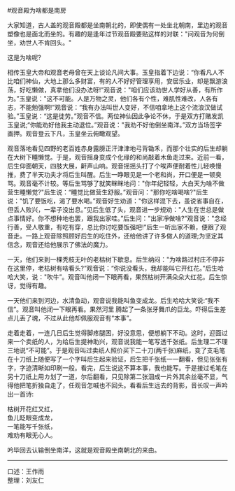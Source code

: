 #观音殿为啥都是南房

大家知道，古人盖的观音殿都是坐南朝北的，即使偶有一处坐北朝南，里边的观音塑像也是面北而坐的。有趣的是逢年过节观音殿要贴这样的对联："问观音为何倒坐，劝世人不肯回头。"

这是为啥呢?

相传玉皇大帝和观音老母曾在天上谈论凡间大事。玉皇指着下边说：“你看凡人不比咱们神仙，大地上那么多财富，有的人不好好管理享用，安居乐业，却是飘游浪荡，好吃懒做，真拿他们没办法呀!”观音说："咱们应该劝世人学好从善，有所作为。”玉皇说："这不可能。人是万物之灵，他们各有个性，难肌性难改，人各有志，不能勉强啊!”观音说：“我有办法叫世人变好，不信咱拿地上这个流浪汉做试验。”玉皇说：“这是徒劳。”观音不信。两位神仙因此争论不休，于是双方打赌发凯玉皇说;“你能劝好他我主动退位。”观音说："我劝不好他倒坐南洋。”双方当场签字画押。观音登云下凡，玉皇坐云俯瞰观望。

观音落地看见四野的老百姓赤身露膀正汗津津地弓背锄禾，而那个壮实的后生却躺在大树下睡懒觉。于是，观音摇身变成个化缘的和尚敲着木鱼走过来。近前一看，后生仰面朝天，四肢大展，鼾声山响。观音摇摇头打了个唉声便耐着性儿轻唤慢推，费了半天功夫才将后生叫醒。后生一睁眼见是一个老和尚，开口便是一顿臭骂。观音毫不计较。等后生骂够了就笑眯眯地问："你年纪轻轻，大白天为啥不做营生睡懒觉?"后生说：“睡觉比做营生舒服。”观音问："那你吃啥喝啥?"后生说："饥了要饭吃，渴了要水喝。”观音好生劝道："你这样混下去，虽说省事自在，但丢人败兴，一辈子没出息。”见后生低了头，观音进一步规劝："人生在世总是做点事情好。你不想种地也罢，跟我出家哇。”后生问："出家凈做啥?”观音说："念经行善，受人敬重，有吃有穿，总比你讨吃要饭强吧!”后生一听出家不赖，便跟了观音走。一路上观音除照顾好后生的吃住外，还给他讲了许多做人的道理;为坚定其信念，观音还给他展示了佛法的魔力。

一天，他们来到一棵秃枝无叶的老枯树下歇息。后生纳闷："为啥路过村庄不停非在这里停，老枯树有啥看头?”观音说：“你说没看头，我却能叫它开红花。”后生哈哈大笑，说："吹牛”。观音叫他闭一下眼再看，果然枯树开满朵朵大红花。后生惊讶，觉得有趣。

一天他们来到河边，水清鱼动，观音说我能叫鱼变成龙。后生哈哈大笑说:“我不信”。观音叫他闭一下眼再看。果然河里
腾起了一条张牙舞爪的巨龙。吓得后生差点儿丢了魂，不过从此他却佩服观音有“本事”。

走着走着，一连几日后生觉得脚疼腿困，好没意思，便想躺下不动。这时，迎面过来一个卖纸的人，为给后生提神助兴，观音说我能一笔写透千张纸。后生理二不理三地说“不可能”。于是观音叫过卖纸人照价买下二十刀(两千张)麻纸，变了支毛笔在十刀纸上随便写了一个字叫后生起来验证，后生把千张纸一一翻看，但见张张有字，字迹清晰如印刷一般。看完，后生说这不算本事，我也能写。于是接过毛笔在另十刀纸上用カ划了一道，尔后翻看，只见除第二张洇成一片外其余丝毫不显，气得他把笔折独自走了，任观音怎喊也不回头。看看后生远去的背影，音长叹一声吟出一首诗:

枯树开花红又红，  
鱼儿眨眼变成龙，  
一笔能写千张纸，  
难劝有眼无心人。

吟毕回去认输倒坐南洋，这就是观音殿坐南朝北的来由。

---

口述：王作雨  
整理：刘友仁